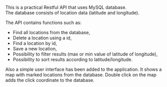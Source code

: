 This is a practical Restful API that uses MySQL database. <br />
The database consists of location data (latitude and longitude).

The API contains functions such as:
<ul>
<li>Find all locations from the database,
</li>
<li>Delete a location using a id,</li>
<li>Find a location by id,</li>
<li>Save a new location,</li>
<li>Possibility to filter results (max or min value of latitude of longitude),</li>
<li>Possibility to sort results according to latitude/longitude.  </li>
</ul>

Also a simple user interface has been added to the application.
It shows a map with marked locations from the database.
Double click on the map adds the click coordinate to the database.
